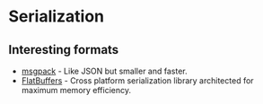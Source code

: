# Serialization

## Interesting formats

* [msgpack](https://github.com/msgpack/msgpack-c) - Like JSON but smaller and faster.
* [FlatBuffers](https://github.com/google/flatbuffers) - Cross platform serialization library architected for maximum memory efficiency.

